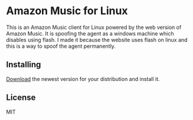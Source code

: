 # Amazon Music for Linux
This is an Amazon Music client for Linux powered by the web version of Amazon Music.
It is spoofing the agent as a windows machine which disables using flash. I made it because the website uses flash on linux and this is a way to spoof the agent permanently.

## Installing
[Download](https://github.com/danieldaeschle/amazon-music-linux/releases) the newest version for your distribution and install it.

## License
MIT